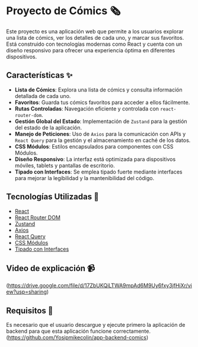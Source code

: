 # Proyecto de Cómics 🗞️

Este proyecto es una aplicación web que permite a los usuarios explorar una lista de cómics, ver los detalles de cada uno, y marcar sus favoritos. Está construido con tecnologías modernas como React y cuenta con un diseño responsivo para ofrecer una experiencia óptima en diferentes dispositivos.

## Características ✨

- **Lista de Cómics**: Explora una lista de cómics y consulta información detallada de cada uno.
- **Favoritos**: Guarda tus cómics favoritos para acceder a ellos fácilmente.
- **Rutas Controladas**: Navegación eficiente y controlada con `react-router-dom`.
- **Gestión Global del Estado**: Implementación de `Zustand` para la gestión del estado de la aplicación.
- **Manejo de Peticiones**: Uso de `Axios` para la comunicación con APIs y `React Query` para la gestión y el almacenamiento en caché de los datos.
- **CSS Módulos**: Estilos encapsulados para componentes con CSS Módulos.
- **Diseño Responsivo**: La interfaz está optimizada para dispositivos móviles, tablets y pantallas de escritorio.
- **Tipado con Interfaces**: Se emplea tipado fuerte mediante interfaces para mejorar la legibilidad y la mantenibilidad del código.

## Tecnologías Utilizadas 🚀

- [React](https://reactjs.org/)
- [React Router DOM](https://reactrouter.com/)
- [Zustand](https://zustand-demo.pmnd.rs/)
- [Axios](https://axios-http.com/)
- [React Query](https://tanstack.com/query/v4)
- [CSS Módulos](https://github.com/css-modules/css-modules)
- [Tipado con Interfaces](https://www.typescriptlang.org/docs/handbook/interfaces.html)

## Video de explicación 📹

(https://drive.google.com/file/d/17ZbUKQiLTWA9mpAd6M9Uy6fxy3jfHiXr/view?usp=sharing)

## Requisitos 🛞

Es necesario que el usuario descargue y ejecute primero la aplicación de backend para que esta aplicación funcione correctamente.
(https://github.com/Yosipmikecolin/app-backend-comics)
